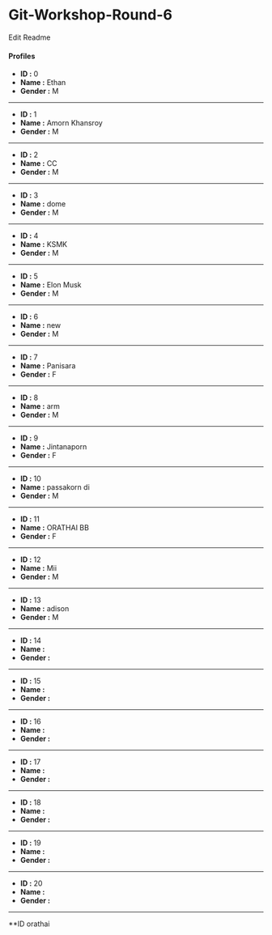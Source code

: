 # Git-Workshop-Round-6
Edit Readme
#### Profiles

- **ID :** 0
- **Name :** Ethan
- **Gender :** M

---

- **ID :** 1
- **Name :** Amorn Khansroy
- **Gender :** M

---

- **ID :** 2
- **Name :** CC
- **Gender :** M

---

- **ID :** 3
- **Name :** dome
- **Gender :** M

---

- **ID :** 4
- **Name :** KSMK
- **Gender :** M

---

- **ID :** 5
- **Name :** Elon Musk
- **Gender :** M

---

- **ID :** 6
- **Name :** new
- **Gender :** M

---

- **ID :** 7
- **Name :** Panisara
- **Gender :** F

---

- **ID :** 8
- **Name :** arm
- **Gender :** M

---

- **ID :** 9
- **Name :** Jintanaporn
- **Gender :** F

---

- **ID :** 10
- **Name :** passakorn di
- **Gender :** M

---

- **ID :** 11
- **Name :** ORATHAI BB
- **Gender :** F

---

- **ID :** 12
- **Name :** Mii
- **Gender :** M

---

- **ID :** 13
- **Name :** adison
- **Gender :** M

---

- **ID :** 14
- **Name :** <name>
- **Gender :** <M or F>

---

- **ID :** 15
- **Name :** <name>
- **Gender :** <M or F>

---

- **ID :** 16
- **Name :** <name>
- **Gender :** <M or F>

---

- **ID :** 17
- **Name :** <name>
- **Gender :** <M or F>

---

- **ID :** 18
- **Name :** <name>
- **Gender :** <M or F>

---

- **ID :** 19
- **Name :** <name>
- **Gender :** <M or F>

---

- **ID :** 20
- **Name :** <name>
- **Gender :** <M or F>

---
**ID orathai
